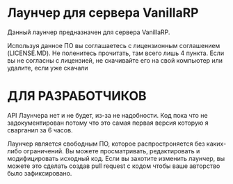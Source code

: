 # Лаунчер для сервера VanillaRP
Данный лаунчер предназначен для сервера VanillaRP.

Используя данное ПО вы соглашаетесь с лицензионным соглашением (LICENSE.MD).
Не поленитесь прочитать, там всего лишь 4 пункта.
Если вы не согласны с лицензией, не скачивайте его на свой компьютер
или удалите, если уже скачали

# ДЛЯ РАЗРАБОТЧИКОВ
API Лаунчера нет и не будет, из-за не надобности. Код пока что не задокументирован потому что
это самая первая версия которую я сварганил за 6 часов.

Лаунчер является свободным ПО, которое распростроняется без каких-либо ограничений.
Вы можете просматривать, редактировать и модифицировать исходный код. Если вы захотите
изменить лаунчер, вы можете это сделать создав pull request с кодом чтобы ваше авторство было зафиксировано.
